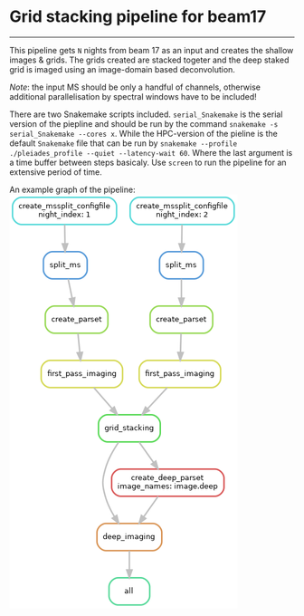 # Grid stacking pipeline for beam17
----

This pipeline gets `N` nights from beam 17 as an input and creates the shallow images & grids. The grids created are stacked togeter and the deep staked grid is imaged using an image-domain based deconvolution.

_Note_: the input MS should be only a handful of channels, otherwise additional parallelisation by spectral windows have to be included!

There are two Snakemake scripts included. ``serial_Snakemake`` is the serial version of the piepline and should be run by the command ``snakemake -s serial_Snakemake --cores x``. While the HPC-version of the pieline is the default ``Snakemake`` file that can be run by ``snakemake --profile ./pleiades_profile --quiet --latency-wait 60``. Where the last argument is a time buffer between steps basicaly. Use ``screen`` to run the pipeline for an extensive period of time.

An example graph of the pipeline: 
![grid_stacking_pipeline](pipeline_graph.png "Pipeline execution graph")